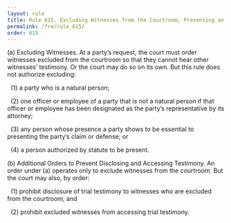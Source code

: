 ```yaml
---
layout: rule
title: Rule 615. Excluding Witnesses from the Courtroom; Preventing an Excluded Witness’s Access to Trial Testimony
permalink: /fre/rule_615/
order: 615
---
```


(a) Excluding Witnesses. At a party’s request, the court must order witnesses excluded from the courtroom so that they cannot hear other witnesses’ testimony. Or the court may do so on its own. But this rule does not authorize excluding:


&nbsp;&nbsp;(1) a party who is a natural person;


&nbsp;&nbsp;(2) one officer or employee of a party that is not a natural person if that officer or employee has been designated as the party’s representative by its attorney;


&nbsp;&nbsp;(3) any person whose presence a party shows to be essential to presenting the party’s claim or defense; or


&nbsp;&nbsp;(4) a person authorized by statute to be present.


(b) Additional Orders to Prevent Disclosing and Accessing Testimony. An order under (a) operates only to exclude witnesses from the courtroom. But the court may also, by order:


&nbsp;&nbsp;(1) prohibit disclosure of trial testimony to witnesses who are excluded from the courtroom; and


&nbsp;&nbsp;(2) prohibit excluded witnesses from accessing trial testimony.

